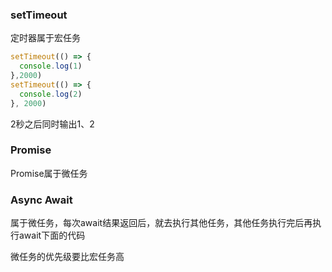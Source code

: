 ### setTimeout
定时器属于宏任务
```javascript
setTimeout(() => {
  console.log(1)
},2000)
setTimeout(() => {
  console.log(2)
}, 2000)
```
2秒之后同时输出1、2


### Promise
Promise属于微任务

### Async Await
属于微任务，每次await结果返回后，就去执行其他任务，其他任务执行完后再执行await下面的代码

微任务的优先级要比宏任务高